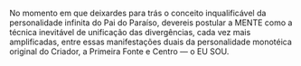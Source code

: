 ﻿No momento em que deixardes para trás o conceito inqualificável da personalidade infinita do Pai do Paraíso, devereis postular a MENTE como a técnica inevitável de unificação das divergências, cada vez mais amplificadas, entre essas manifestações duais da personalidade monotéica original do Criador, a Primeira Fonte e Centro — o EU SOU.